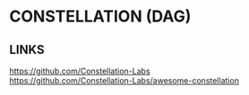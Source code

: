 # CONSTELLATION (DAG)

## LINKS

<https://github.com/Constellation-Labs>  
<https://github.com/Constellation-Labs/awesome-constellation>
